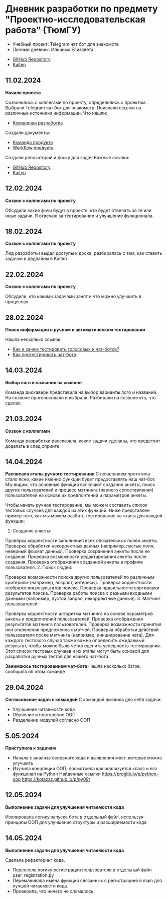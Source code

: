 # Дневник разработки по предмету "Проектно-исследовательская работа" (ТюмГУ)
* Учебный проект: Telegram чат бот для знакомств 
* Личный дневник: Ильиных Елизавета
- [GitHub Repository](https://github.com/CRASH3000/Like-Me)
- [Kaiten](https://contact-bot.kaiten.ru/space/321143)

**11.02.2024**
---
**Начало проекта**

Созвонились с коллегами по проекту, определились с проектом. Выбрали Telegram чат бот для знакомств. Поискали ссылки на различные источники информации. Что нашли:
- [Командная разработка ](https://www.atlassian.com/ru/git/tutorials/comparing-workflows/gitflow-workflow)

Создали документы:
- [Команда продукта](https://docs.google.com/document/d/1JcAl_0McW78sLERkTZMMYu67SPoulImLVBCMSDiMRUM/edit?usp=sharing)
- [Workflow продукта](https://docs.google.com/document/d/1IYm_5-bMbct6EAPjuCC8hUipMM-bYcxgWpJFwOk1Te0/edit?usp=sharing)

Создали репозиторий и доску для задач
Важные ссылки:
- [GitHub Repository](https://github.com/CRASH3000/Like-Me)
- [Kaiten](https://contact-bot.kaiten.ru/space/321143)

**12.02.2024**
---
**Созвон с коллегами по проекту**

Обсудили какие фичи будут в проекте, кто будет отвечать за те или иные задачи. 
Я отвечаю за тестирование и улучшение функционала.

 **18.02.2024**
---
**Созвон с коллегами по проекту**

Лид разработки выдал доступы к доске, разбиралась с тем, как ставить задачки и дедлайны в Kaiten

**22.02.2024**
---
**Созвон с коллегами по проекту**

Обсудили, кто какими задачами занят и что можно улучшить в процессах.

**28.02.2024**
---
**Поиск информации о ручном и автоматическом тестировании**

Нашла несколько ссылок:
- [Как и зачем тестировать голосовых и чат-ботов?](https://habr.com/ru/companies/just_ai/articles/706904/)
- [Как протестировать чат-бота](https://www.chatcompose.com/ru/testchatbots.html)

**14.03.2024**
---
**Выбор лого и названия на созвоне**

Команда дискавери представила на выбор варианты лого и названий. На созвоне проголосовали и выбрали. Разбирали на созвоне кто, что сделал.  

**21.03.2024**
---
**Созвон с коллегами**

Команда разработки рассказала, какие задачи сделаны, что предстоит доделать в след спринте

**14.04.2024**
---

**Расписала этапы ручного тестирования**
С появлением прототипа стало ясно, какие именно функции будет предоставлять наш чат-бот. Мы видим, что основные функции включают создание анкеты, поиск других пользователей и процесс мэтчинга (парного сопоставления) пользователей на основе их предпочтений и параметров анкеты.

Чтобы начать ручное тестирование, мы можем составить список тестовых случаев для каждой из этих функций. Ниже представлен пример того, как мы можем разбить тестирование на этапы для каждой функции:

1. Создание анкеты:

Проверка корректности заполнения всех обязательных полей анкеты.
Проверка обработки некорректных данных (например, пустые поля, неверный формат данных).
Проверка сохранения анкеты после ее создания.
Проверка возможности редактирования анкеты после создания.
Проверка отображения созданной анкеты в профиле пользователя.
2. Поиск людей:

Проверка возможности поиска других пользователей по различным критериям (например, возраст, интересы).
Проверка корректности отображения результатов поиска.
Проверка правильности сортировки результатов поиска.
Проверка работы поиска с разными входными данными (например, пустой запрос, некорректные данные).
3. Мэтчинг пользователей:

Проверка корректности алгоритма мэтчинга на основе параметров анкеты и предпочтений пользователей.
Проверка отображения результатов мэтчинга пользователей.
Проверка возможности принятия или отклонения предложенных мэтчей.
Проверка обработки действий пользователя после мэтчинга (например, инициирование чата).
Для каждого тестового случая также важно определить ожидаемый результат, чтобы можно было четко оценить успешность тестирования. Этот список тестовых случаев и их этапы могут быть основой для разработки ручных тестов для нашего чат-бота.

**Занимаюсь тестированием чат-бота**
Нашла несколько багов, сообщила об этом команде

**29.04.2024**
---

**Согласование задач с командой**
С командой выявила для себя задачи:
- Улучшение читаемости кода
- Обучение и повторение ООП
- Разделение модулей согласно ООП

**5.05.2024**
---
**Приступила к задачам**

- Начала с анализа основного кода и выявления мест, которые можно улучшить
- Изучила концпеции ООП, посмотрела как реализуется класс и его функцонал на Python
Найденные ссылки
https://proglib.io/p/python-oop
https://kotazzz.github.io/p/py09/

**12.05.2024**
---

**Выполнение задачи для улучшения читаемости кода**

Изолировала логику запуска бота в отдельный файл, используя принципы ООП для улучшения структуры и расширяемости кода

**14.05.2024**
---

**Выполнение задачи для улучшения читаемости кода**

Сделала рефакторинг кода.
- Перенесла логику регистрации пользователя в отдельный файл  user_registration.py
- Переманивала имена функций связанных с регистрацией в main для лучшей читаемости кода.
- Проверила, что ничего не сломалось.

